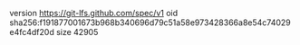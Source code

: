 version https://git-lfs.github.com/spec/v1
oid sha256:f191877001673b968b340696d79c51a58e973428366a8e54c74029e4fc4df20d
size 42905
